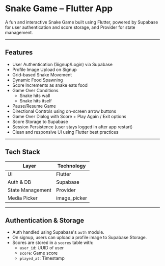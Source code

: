 # Snake Game – Flutter App

A fun and interactive Snake Game built using Flutter, powered by Supabase for user authentication and score storage, and Provider for state management.

---

## Features

- User Authentication (Signup/Login) via Supabase
- Profile Image Upload on Signup
- Grid-based Snake Movement
- Dynamic Food Spawning
- Score Increments as snake eats food
- Game Over Conditions
    - Snake hits wall
    - Snake hits itself
- Pause/Resume Game
- Directional Controls using on-screen arrow buttons
- Game Over Dialog with Score + Play Again / Exit options
- Score Storage to Supabase
- Session Persistence (user stays logged in after app restart)
- Clean and responsive UI using Flutter best practices

---

## Tech Stack

| Layer            | Technology    |
|------------------|---------------|
| UI               | Flutter       |
| Auth & DB        | Supabase      |
| State Management | Provider      |
| Media Picker     | image_picker  |

---

## Authentication & Storage

- Auth handled using Supabase's `auth` module.
- On signup, users can upload a profile image to Supabase Storage.
- Scores are stored in a `scores` table with:
    - `user_id`: UUID of user
    - `score`: Game score
    - `played_at`: Timestamp